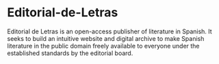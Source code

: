 # Editorial-de-Letras
 Editorial de Letras is an open-access publisher of literature in Spanish. It seeks to build an intuitive website and digital archive to make Spanish literature in the public domain freely available to everyone under the established standards by the editorial board.
